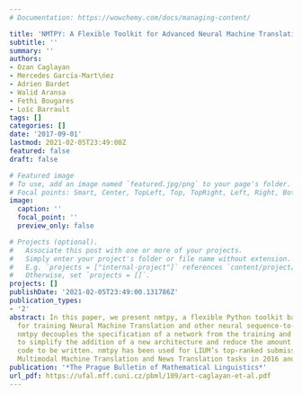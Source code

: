 ```yaml
---
# Documentation: https://wowchemy.com/docs/managing-content/

title: 'NMTPY: A Flexible Toolkit for Advanced Neural Machine Translation Systems'
subtitle: ''
summary: ''
authors:
- Ozan Caglayan
- Mercedes Garcı́a-Mart\ńez
- Adrien Bardet
- Walid Aransa
- Fethi Bougares
- Loı̈c Barrault
tags: []
categories: []
date: '2017-09-01'
lastmod: 2021-02-05T23:49:00Z
featured: false
draft: false

# Featured image
# To use, add an image named `featured.jpg/png` to your page's folder.
# Focal points: Smart, Center, TopLeft, Top, TopRight, Left, Right, BottomLeft, Bottom, BottomRight.
image:
  caption: ''
  focal_point: ''
  preview_only: false

# Projects (optional).
#   Associate this post with one or more of your projects.
#   Simply enter your project's folder or file name without extension.
#   E.g. `projects = ["internal-project"]` references `content/project/deep-learning/index.md`.
#   Otherwise, set `projects = []`.
projects: []
publishDate: '2021-02-05T23:49:00.131786Z'
publication_types:
- '2'
abstract: In this paper, we present nmtpy, a flexible Python toolkit based on Theano
  for training Neural Machine Translation and other neural sequence-to-sequence architectures.
  nmtpy decouples the specification of a network from the training and inference utilities
  to simplify the addition of a new architecture and reduce the amount of boilerplate
  code to be written. nmtpy has been used for LIUM’s top-ranked submissions to WMT
  Multimodal Machine Translation and News Translation tasks in 2016 and 2017.
publication: '*The Prague Bulletin of Mathematical Linguistics*'
url_pdf: https://ufal.mff.cuni.cz/pbml/109/art-caglayan-et-al.pdf
---
```

